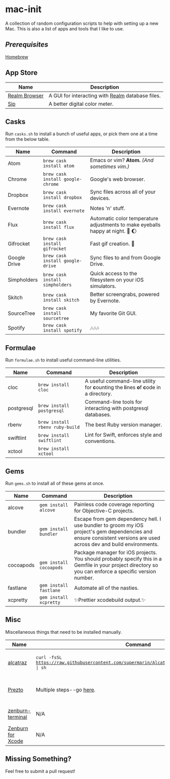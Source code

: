 # mac-init
A collection of random configuration scripts to help with setting up a new Mac. This is also a list of apps and tools that I like to use.

## _Prerequisites_
[Homebrew](http://brew.sh/)

## App Store
Name|Description
---|---
[Realm Browser](https://itunes.apple.com/us/app/realm-browser/id1007457278?mt=12)|A GUI for interacting with [Realm](https://realm.io) database files.
[Sip](https://itunes.apple.com/us/app/sip/id507257563?mt=12)|A better digital color meter.

## Casks
Run `casks.sh` to install a bunch of useful apps, or pick them one at a time from the below table.

Name|Command|Description
---|---|---
Atom|`brew cask install atom`|Emacs or vim? **Atom.** *(And sometimes vim.)*
Chrome|`brew cask install google-chrome`|Google's web browser.
Dropbox|`brew cask install dropbox`|Sync files across all of your devices.
Evernote|`brew cask install evernote`|Notes 'n' stuff.
Flux|`brew cask install flux`|Automatic color temperature adjustments to make eyeballs happy at night. :eyes: :moon:
Gifrocket|`brew cask install gifrocket`|Fast gif creation. :rocket:
Google Drive|`brew cask install google-drive`|Sync files to and from Google Drive.
Simpholders|`brew cask install simpholders`|Quick access to the filesystem on your iOS simulators.
Skitch|`brew cask install skitch`|Better screengrabs, powered by Evernote.
SourceTree|`brew cask install sourcetree`|My favorite Git GUI.
Spotify|`brew cask install spotify`|:notes::notes::notes:

## Formulae
Run `formulae.sh` to install useful command-line utilities.

Name|Command|Description
---|---|---
cloc|`brew install cloc`|A useful command-line utility for **c**ounting the **l**ines **o**f **c**ode in a directory.
postgresql|`brew install postgresql`|Command-line tools for interacting with postgresql databases.
rbenv|`brew install rbenv ruby-build`|The best Ruby version manager.
swiftlint|`brew install swiftlint`|Lint for Swift, enforces style and conventions.
xctool|`brew install xctool`|

## Gems
Run `gems.sh` to install all of these gems at once.

Name|Command|Description
---|---|---
alcove|`gem install alcove`|Painless code coverage reporting for Objective-C projects.
bundler|`gem install bundler`|Escape from gem dependency hell. I use bundler to groom my iOS project's gem dependencies and ensure consistent versions are used across dev and build environments.
cocoapods|`gem install cocoapods`|Package manager for iOS projects. You should probably specify this in a Gemfile in your project directory so you can enforce a specific version number.
fastlane|`gem install fastlane`|Automate all of the nasties.
xcpretty|`gem install xcpretty`|:sparkles:Prettier xcodebuild output.:sparkles:

## Misc
Miscellaneous things that need to be installed manually.

Name|Command|Description
---|---|---
[alcatraz](http://alcatraz.io)|<code>curl -fsSL https://raw.githubusercontent.com/supermarin/Alcatraz/deploy/Scripts/install.sh &#124; sh</code>|Package manager for Xcode plugins.
[Prezto](https://github.com/sorin-ionescu/prezto)|Multiple steps--go [here](https://github.com/sorin-ionescu/prezto).|Instantly awesome zsh. ([Why use zsh?](http://www.slideshare.net/jaguardesignstudio/why-zsh-is-cooler-than-your-shell-16194692))
[zenburn-terminal](https://github.com/bdesham/zenburn-terminal)|N/A|Zenburn theme for Terminal.
[Zenburn for Xcode](https://github.com/ioveracker/Zenburn-for-Xcode)|N/A|Zenburn theme for Xcode

## Missing Something?
Feel free to submit a pull request!
